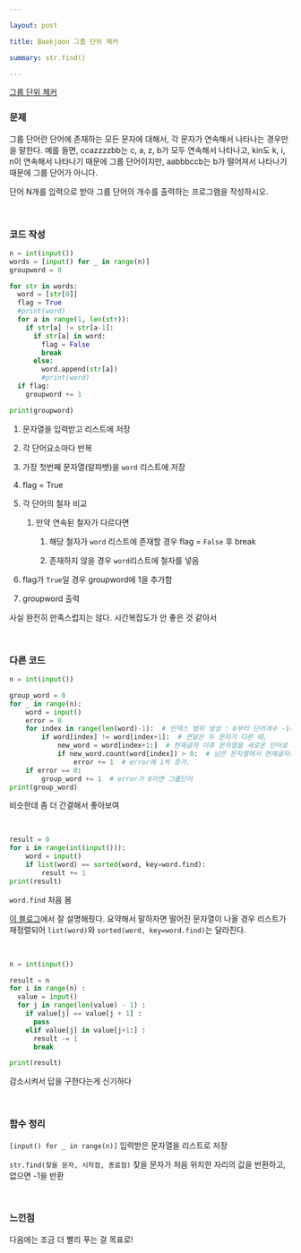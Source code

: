 ```yaml
---

layout: post

title: Baekjoon 그룹 단위 체커

summary: str.find()

---
```


[그룹 단위 체커](https://www.acmicpc.net/problem/1316)

### 문제

그룹 단어란 단어에 존재하는 모든 문자에 대해서, 각 문자가 연속해서 나타나는 경우만을 말한다. 예를 들면, ccazzzzbb는 c, a, z, b가 모두 연속해서 나타나고, kin도 k, i, n이 연속해서 나타나기 때문에 그룹 단어이지만, aabbbccb는 b가 떨어져서 나타나기 때문에 그룹 단어가 아니다.

단어 N개를 입력으로 받아 그룹 단어의 개수를 출력하는 프로그램을 작성하시오.

<br/>



### 코드 작성

```python
n = int(input())
words = [input() for _ in range(n)]
groupword = 0

for str in words:
  word = [str[0]]
  flag = True
  #print(word)
  for a in range(1, len(str)):
    if str[a] != str[a-1]:
      if str[a] in word:
        flag = False
        break
      else:
        word.append(str[a])
        #print(word)
  if flag:
    groupword += 1

print(groupword)
```

1. 문자열을 입력받고 리스트에 저장

2. 각 단어요소마다 반복

3. 가장 첫번째 문자열(알파벳)을 `word` 리스트에 저장

4.  flag = True

5. 각 단어의 철자 비교
   
   1. 만약 연속된 철자가 다르다면
      
      1. 해당 철자가 `word` 리스트에 존재할 경우 flag = `False` 후 break
      
      2.  존재하지 않을 경우 `word`리스트에 철자를 넣음

6. flag가 `True`일 경우 groupword에 1을 추가함

7. groupword 출력

사실 완전히 만족스럽지는 않다. 시간복잡도가 안 좋은 것 같아서

<br/>

### 다른 코드

```python
n = int(input())

group_word = 0
for _ in range(n):
    word = input()
    error = 0
    for index in range(len(word)-1):  # 인덱스 범위 생성 : 0부터 단어개수 -1까지 
        if word[index] != word[index+1]:  # 연달은 두 문자가 다른 때,
            new_word = word[index+1:]  # 현재글자 이후 문자열을 새로운 단어로 생성
            if new_word.count(word[index]) > 0:  # 남은 문자열에서 현재글자가 있있다면
                error += 1  # error에 1씩 증가.
    if error == 0:  
        group_word += 1  # error가 0이면 그룹단어
print(group_word)
```

비슷한데 좀 더 간결해서 좋아보여

<br/>

```python
result = 0
for i in range(int(input())):
    word = input()
    if list(word) == sorted(word, key=word.find):
        result += 1
print(result)
```

`word.find` 처음 봄

[이 블로그](https://velog.io/@blcklamb/백준Python-1316번-그룹-단어-체커)에서 잘 설명해줬다. 요약해서 말하자면 떨어진 문자열이 나올 경우 리스트가 재정렬되어 `list(word)`와 `sorted(word, key=word.find)`는 달라진다. 

<br/>

```python
n = int(input())

result = n
for i in range(n) :
  value = input()
  for j in range(len(value) - 1) :
    if value[j] == value[j + 1] :
      pass
    elif value[j] in value[j+1:] :
      result -= 1
      break

print(result)
```

감소시켜서 답을 구한다는게 신기하다

<br/>

### 함수 정리

`[input() for _ in range(n)]` 입력받은 문자열을 리스트로 저장

`str.find(찾을 문자, 시작점, 종료점)` 찾을 문자가 처음 위치한 자리의 값을 반환하고, 없으면 -1을 반환

<br/>

### 느낀점

다음에는 조금 더 빨리 푸는 걸 목표로!


